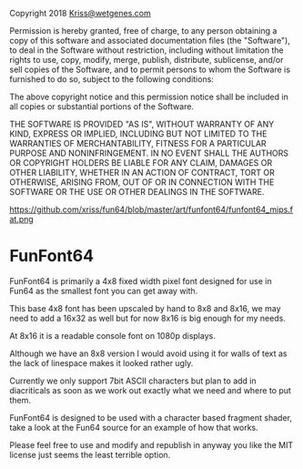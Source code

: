 Copyright 2018 Kriss@wetgenes.com

Permission is hereby granted, free of charge, to any person obtaining a 
copy of this software and associated documentation files (the 
"Software"), to deal in the Software without restriction, including 
without limitation the rights to use, copy, modify, merge, publish, 
distribute, sublicense, and/or sell copies of the Software, and to 
permit persons to whom the Software is furnished to do so, subject to 
the following conditions:

The above copyright notice and this permission notice shall be included 
in all copies or substantial portions of the Software.

THE SOFTWARE IS PROVIDED "AS IS", WITHOUT WARRANTY OF ANY KIND, EXPRESS 
OR IMPLIED, INCLUDING BUT NOT LIMITED TO THE WARRANTIES OF 
MERCHANTABILITY, FITNESS FOR A PARTICULAR PURPOSE AND NONINFRINGEMENT. 
IN NO EVENT SHALL THE AUTHORS OR COPYRIGHT HOLDERS BE LIABLE FOR ANY 
CLAIM, DAMAGES OR OTHER LIABILITY, WHETHER IN AN ACTION OF CONTRACT, 
TORT OR OTHERWISE, ARISING FROM, OUT OF OR IN CONNECTION WITH THE 
SOFTWARE OR THE USE OR OTHER DEALINGS IN THE SOFTWARE.


https://github.com/xriss/fun64/blob/master/art/funfont64/funfont64_mips.fat.png


FunFont64
=========

FunFont64 is primarily a 4x8 fixed width pixel font designed for use in 
Fun64 as the smallest font you can get away with.

This base 4x8 font has been upscaled by hand to 8x8 and 8x16, we may 
need to add a 16x32 as well but for now 8x16 is big enough for my 
needs.

At 8x16 it is a readable console font on 1080p displays.

Although we have an 8x8 version I would avoid using it for walls of 
text as the lack of linespace makes it looked rather ugly.

Currently we only support 7bit ASCII characters but plan to add in 
diacriticals as soon as we work out exactly what we need and where to 
put them.

FunFont64 is designed to be used with a character based fragment 
shader, take a look at the Fun64 source for an example of how that 
works.

Please feel free to use and modify and republish in anyway you like the 
MIT license just seems the least terrible option.
